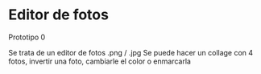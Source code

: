 # Editor de fotos
Prototipo 0

Se trata de un editor de fotos .png / .jpg
Se puede hacer un collage con 4 fotos, invertir una foto, cambiarle el color o enmarcarla
